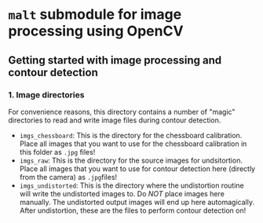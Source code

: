 # `malt` submodule for image processing using OpenCV

## Getting started with image processing and contour detection

### 1. Image directories

For convenience reasons, this directory contains a number of "magic"
directories to read and write image files during contour detection.

- `imgs_chessboard`: This is the directory for the chessboard calibration.
Place all images that you want to use for the chessboard calibration in this
folder as `.jpg` files!
- `imgs_raw`: This is the directory for the source images for undsitortion.
Place all images that you want to use for contour detection here (directly from
the camera) as `.jpg`files!
- `imgs_undistorted`: This is the directory where the undistortion routine will
write the undistorted images to. Do *NOT* place images here manually. The
undistorted output images will end up here automagically. After undistortion,
these are the files to perform contour detection on!